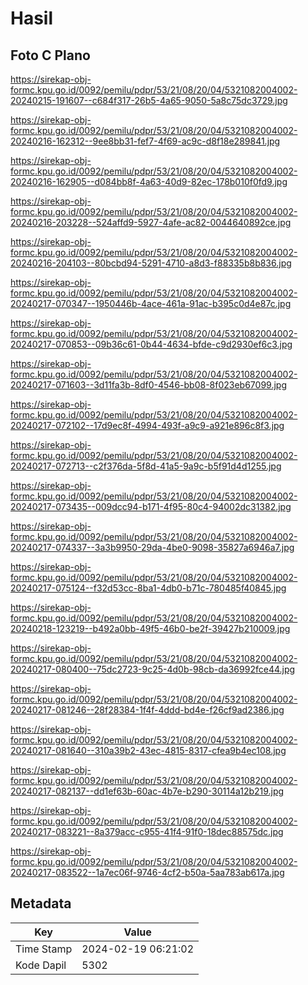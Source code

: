 # Hasil

## Foto C Plano

https://sirekap-obj-formc.kpu.go.id/0092/pemilu/pdpr/53/21/08/20/04/5321082004002-20240215-191607--c684f317-26b5-4a65-9050-5a8c75dc3729.jpg

https://sirekap-obj-formc.kpu.go.id/0092/pemilu/pdpr/53/21/08/20/04/5321082004002-20240216-162312--9ee8bb31-fef7-4f69-ac9c-d8f18e289841.jpg

https://sirekap-obj-formc.kpu.go.id/0092/pemilu/pdpr/53/21/08/20/04/5321082004002-20240216-162905--d084bb8f-4a63-40d9-82ec-178b010f0fd9.jpg

https://sirekap-obj-formc.kpu.go.id/0092/pemilu/pdpr/53/21/08/20/04/5321082004002-20240216-203228--524affd9-5927-4afe-ac82-0044640892ce.jpg

https://sirekap-obj-formc.kpu.go.id/0092/pemilu/pdpr/53/21/08/20/04/5321082004002-20240216-204103--80bcbd94-5291-4710-a8d3-f88335b8b836.jpg

https://sirekap-obj-formc.kpu.go.id/0092/pemilu/pdpr/53/21/08/20/04/5321082004002-20240217-070347--1950446b-4ace-461a-91ac-b395c0d4e87c.jpg

https://sirekap-obj-formc.kpu.go.id/0092/pemilu/pdpr/53/21/08/20/04/5321082004002-20240217-070853--09b36c61-0b44-4634-bfde-c9d2930ef6c3.jpg

https://sirekap-obj-formc.kpu.go.id/0092/pemilu/pdpr/53/21/08/20/04/5321082004002-20240217-071603--3d11fa3b-8df0-4546-bb08-8f023eb67099.jpg

https://sirekap-obj-formc.kpu.go.id/0092/pemilu/pdpr/53/21/08/20/04/5321082004002-20240217-072102--17d9ec8f-4994-493f-a9c9-a921e896c8f3.jpg

https://sirekap-obj-formc.kpu.go.id/0092/pemilu/pdpr/53/21/08/20/04/5321082004002-20240217-072713--c2f376da-5f8d-41a5-9a9c-b5f91d4d1255.jpg

https://sirekap-obj-formc.kpu.go.id/0092/pemilu/pdpr/53/21/08/20/04/5321082004002-20240217-073435--009dcc94-b171-4f95-80c4-94002dc31382.jpg

https://sirekap-obj-formc.kpu.go.id/0092/pemilu/pdpr/53/21/08/20/04/5321082004002-20240217-074337--3a3b9950-29da-4be0-9098-35827a6946a7.jpg

https://sirekap-obj-formc.kpu.go.id/0092/pemilu/pdpr/53/21/08/20/04/5321082004002-20240217-075124--f32d53cc-8ba1-4db0-b71c-780485f40845.jpg

https://sirekap-obj-formc.kpu.go.id/0092/pemilu/pdpr/53/21/08/20/04/5321082004002-20240218-123219--b492a0bb-49f5-46b0-be2f-39427b210009.jpg

https://sirekap-obj-formc.kpu.go.id/0092/pemilu/pdpr/53/21/08/20/04/5321082004002-20240217-080400--75dc2723-9c25-4d0b-98cb-da36992fce44.jpg

https://sirekap-obj-formc.kpu.go.id/0092/pemilu/pdpr/53/21/08/20/04/5321082004002-20240217-081246--28f28384-1f4f-4ddd-bd4e-f26cf9ad2386.jpg

https://sirekap-obj-formc.kpu.go.id/0092/pemilu/pdpr/53/21/08/20/04/5321082004002-20240217-081640--310a39b2-43ec-4815-8317-cfea9b4ec108.jpg

https://sirekap-obj-formc.kpu.go.id/0092/pemilu/pdpr/53/21/08/20/04/5321082004002-20240217-082137--dd1ef63b-60ac-4b7e-b290-30114a12b219.jpg

https://sirekap-obj-formc.kpu.go.id/0092/pemilu/pdpr/53/21/08/20/04/5321082004002-20240217-083221--8a379acc-c955-41f4-91f0-18dec88575dc.jpg

https://sirekap-obj-formc.kpu.go.id/0092/pemilu/pdpr/53/21/08/20/04/5321082004002-20240217-083522--1a7ec06f-9746-4cf2-b50a-5aa783ab617a.jpg


## Metadata

| Key        | Value               |
| ---------- | ------------------- |
| Time Stamp | 2024-02-19 06:21:02 |
| Kode Dapil | 5302                |



